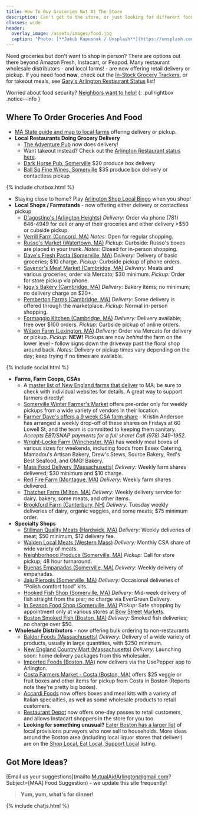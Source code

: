 ```yaml
---
title: How To Buy Groceries Not At The Store
description: Can't get to the store, or just looking for different food? Here's where to order your groceries.
classes: wide
header:
  overlay_image: /assets/images/food.jpg
  caption: "Photo: [**Jakub Kapusnak / Unsplash**](https://unsplash.com/@foodiesfeed)"
---
```


Need groceries but don't want to shop in person?  There are options out there beyond Amazon Fresh, Instacart, or Peapod.  Many restaurant wholesale distributors - and local farms! - are now offering retail delivery or pickup.  If you need food **now**, check out the [In-Stock Grocery Trackers](/instock/), or for takeout meals, see [Gary's Arlington Restaurant Status](/open/) list!

Worried about food security? [Neighbors want to help!](/gethelp/#food)
{: .pullrightbox .notice--info }

## Where To Order Groceries And Food

- [MA State guide and map to local farms](https://www.mass.gov/service-details/covid-19-how-where-to-buy-local) offering delivery or pickup.
- **Local Restaurants Doing Grocery Delivery**
  - [The Adventure Pub](https://theadventurepub.com/) now does delivery!
  - Want takeout instead? Check out the [Arlington Restaurant status here](/open).
  - [Dark Horse Pub, Somerville](http://thedarkhorsepub.com/produce-boxes-20-share/) $20 produce box delivery
  - [Ball Sq Fine Wines, Somerville](https://www.ballsquarefinewines.com/sku32076_Katsiroubas-Produce-Box-EACH) $35 produce box delivery or contactless pickup

{% include chatbox.html %}
- Staying close to home?  Play [Arlington Shop Local Bingo](https://www.arlingtonma.gov/Home/Components/News/News/10172/2651?backlist=/departments/planning-community-development) when you shop!
- **Local Shops / Farmstands** - now offering either delivery or contactless pickup
  - [D'agostino's (Arlington Heights)](https://www.facebook.com/dagostinosfoods/) _Delivery:_ Order via phone (781) 646-4949 for deli or any of their groceries and either delivery >$50 or cubside pickup.
  - [Verrill Farm (Concord, MA)](https://verrillfarm.com/)  _Notes:_ Open for regular shopping.
  - [Russo's Market (Watertown, MA)](https://russos.com)  _Pickup:_ Curbside: Russo's boxes are placed in your trunk. _Notes:_ Closed for in-person shopping.
  - [Dave's Fresh Pasta (Somerville, MA)](https://davesfreshpasta.com/)  _Delivery:_ Delivery of basic groceries; $10 charge. _Pickup:_ Curbside pickup of phone orders.
  - [Savenor's Meat Market (Cambridge, MA)](https://www.savenorsmarket.com/)  _Delivery:_ Meats and various groceries; order via  Mercato; $30 minimum. _Pickup:_ Order for store pickup via phone.
  - [Iggy's Bakery (Cambridge, MA)](https://iggysdelivery.com)  _Delivery:_ Bakery items; no minimum; no delivery charge on $20+.
  - [Pemberton Farms (Cambridge, MA)](https://pembertonmarketplace.com)  _Delivery:_ Some delivery is offered through the marketplace. _Pickup:_ Normal in-person shopping.
  - [Formaggio Kitchen (Cambridge, MA)](https://www.formaggiokitchen.com/important-updates)  _Delivery:_ Delivery available; free over $100 orders. _Pickup:_ Curbside pickup of online orders.
  - [Wilson Farm (Lexington, MA)](http://www.wilsonfarm.com/)  _Delivery:_ Order via Mercato for delivery or pickup. _Pickup:_ **NEW!** Pickups are now _behind_ the farm on the lower level - follow signs down the driveway past the floral shop around back. _Notes:_ Delivery or pickup times vary depending on the day; keep trying if no times are available.

{% include social.html %}

- **Farms, Farm Coops, CSAs**
  - A [master list of New England farms that deliver](https://farmsthataredelivering.com) to MA; be sure to check with individual websites for details.  A great way to support farmers directly!
  - [Somerville Winter Farmer's Market](https://www.somwintermarket.org/) offers pre-order only for weekly pickups from a wide variety of vendors in their location.
  - [Farmer Dave's offers a 9 week CSA farm share](https://farmerdaves.csaware.com/store/csadetails.jsp) - Kristin Anderson has arranged a weekly drop-off of these shares on Fridays at 60 Lowell St, and the team is committed to keeping them sanitary. _Accepts EBT/SNAP payments for a full share! Call (978) 349-1952._
  - [Wright-Locke Farm (Winchester, MA)](https://wlfarm.square.site/page-1) has weekly meal boxes of various sizes for weekends, including foods from Essex Catering, Mamadou's Artisan Bakery, Drew's Stews, Source Bakery, Red's Best Seafood, and OMG! Bakery.
  - [Mass Food Delivery (Massachusetts)](https://massfooddelivery.com)  _Delivery:_ Weekly farm shares delivered; $30 minimum and $10 charge.
  - [Red Fire Farm (Montague, MA)](https://www.redfirefarm.com)  _Delivery:_ Weekly farm shares delivered.
  - [Thatcher Farm (Milton, MA)](https://thatcherfarm.com/thatcher/home-delivery)  _Delivery:_ Weekly delivery service for dairy. bakery, some meats, and other items.
  - [Brookford Farm (Canterbury, NH)](http://www.brookfordfarm.com/online-ordering)  _Delivery:_ Tuesday weekly deliveries of dairy, organic veggies, and some meats; $75 minimum order.
- **Specialty Shops**
  - [Stillman Quality Meats (Hardwick, MA)](https://www.stillmanqualitymeats.com/homedelivery)  _Delivery:_ Weekly deliveries of meat; $50 minimum, $12 delivery fee.
  - [Walden Local Meats (Western Mass)](https://waldenlocalmeat.com/faqs/)  _Delivery:_ Monthly CSA share of wide variety of meats.
  - [Neighborhood Produce (Somerville, MA)](https://www.nbrhoodproduce.com/)  _Pickup:_ Call for store pickup; 48 hour turnaround.
  - [Buenas Empanadas (Somerville, MA)](https://www.buenas.co/fuckcorona)  _Delivery:_ Weekly delivery of empanadas.
  - [Jaju Pierogis (Somerville, MA)](http://www.jajupierogi.com/)  _Delivery:_ Occasional deliveries of “Polish comfort food” kits.
  - [Hooked Fish Shop (Somerville, MA)](https://eathooked.com/free-fresh-fish-delivery/)  _Delivery:_ Mid-week delivery of fish straight from the pier; no charge via EverGreen Delivery.
  - [In Season Food Shop (Somerville, MA)](https://www.inseasonfoodshop.com)  _Pickup:_ Safe shopping by appointment only at various stores at [Bow Street Markets](https://www.bowmarketsomerville.com/).
  - [Boston Smoked Fish (Boston, MA)](https://www.bostonsmokedfish.com/shop)  _Delivery:_ Smoked fish deliveries; no charge over $50.
- **Wholesale Distributors** - now offering bulk ordering to non-restaurants
  - [Baldor Foods (Massachusetts)](https://www.baldorfood.com/)  _Delivery:_ Delivery of a wide variety of products, usually in large quantities, with $250 minimum.
  - [New England Country Mart (Massachusetts)](https://newenglandcountrymart.com/)  _Delivery:_ Launching soon: home delivery packages from this wholesaler.
  - [Imported Foods (Boston, MA)](https://shop.usepepper.com/pages/imported-foods) now delivers via the UsePepper app to Arlington.
  - [Costa Farmers Market - Costa (Boston, MA)](https://costafarmersmarket.com) offers $25 veggie or fruit boxes and other items for pickup from Costa in Boston (Reports note they're pretty big boxes).
  - [Accardi Foods](https://www.accardifoods.com) now offers boxes and meal kits with a variety of Italian specialties, as well as some wholesale products to retail customers. 
  - [Restaurant Depot](https://www.restaurantdepot.com) now offers one-day passes to retail customers, and allows Instacart shoppers in the store for you too.
  - **Looking for something unusual?** [Eater Boston has a larger list](https://boston.eater.com/2020/3/27/21193968/boston-grocery-stores-meal-kit-deliveries) of local provisions purveyors who now sell to households.  More ideas around the Boston area (including local liquor stores that deliver!) are on the [Shop Local, Eat Local, Support Local](https://docs.google.com/spreadsheets/d/1reBqEY3ajA8Z7uJGvnYMS4BOJfN1r-TVa3wo3Euu1TY/edit?ts=5e7501c9&fbclid=IwAR2hq81c6A87M39e-gwPofxhqN9EJm5QBm0jQcsUuQjWBdhUK6cqzZipTYQ/preview) listing.

## Got More Ideas?

[Email us your suggestions](mailto:MutualAidArlington@gmail.com?Subject=[MAA] Food Suggestion) - we update this site frequently!

> **Yum, yum, what's for dinner!** <span style="color: #006600"><i class="fa fa-utensils"></i></span>

{% include chatjs.html %}
